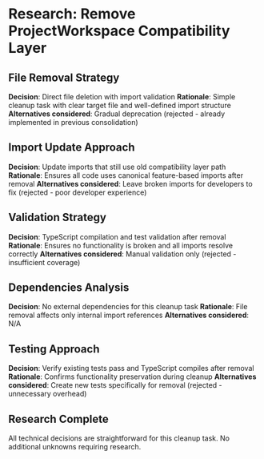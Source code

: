 # Research: Remove ProjectWorkspace Compatibility Layer

## File Removal Strategy

**Decision**: Direct file deletion with import validation
**Rationale**: Simple cleanup task with clear target file and well-defined import structure
**Alternatives considered**: Gradual deprecation (rejected - already implemented in previous consolidation)

## Import Update Approach

**Decision**: Update imports that still use old compatibility layer path
**Rationale**: Ensures all code uses canonical feature-based imports after removal
**Alternatives considered**: Leave broken imports for developers to fix (rejected - poor developer experience)

## Validation Strategy

**Decision**: TypeScript compilation and test validation after removal
**Rationale**: Ensures no functionality is broken and all imports resolve correctly
**Alternatives considered**: Manual validation only (rejected - insufficient coverage)

## Dependencies Analysis

**Decision**: No external dependencies for this cleanup task
**Rationale**: File removal affects only internal import references
**Alternatives considered**: N/A

## Testing Approach

**Decision**: Verify existing tests pass and TypeScript compiles after removal
**Rationale**: Confirms functionality preservation during cleanup
**Alternatives considered**: Create new tests specifically for removal (rejected - unnecessary overhead)

## Research Complete
All technical decisions are straightforward for this cleanup task. No additional unknowns requiring research.